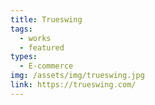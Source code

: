 ```yaml
---
title: Trueswing
tags:
  - works
  - featured
types:
  - E-commerce
img: /assets/img/trueswing.jpg
link: https://trueswing.com/
---
```

